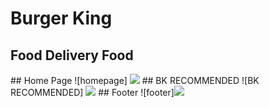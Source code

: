 <h1>Burger King</h1>
<h2>Food Delivery Food</h2>
## Home Page
 ![homepage] <img src="C:\Users\hp\Desktop\80cd7d1e-2d6d-4541-906d-052f275e0f04.jpg">
 ## BK RECOMMENDED
 ![BK RECOMMENDED] <img src="C:\Users\hp\Desktop\a0807ecd-029f-46c4-b3dd-524e1568a69c.jpg">
 ## Footer
  ![footer]<img src="C:\Users\hp\Desktop\dcae27e8-b24e-4ac7-b0cb-43aa86d11d2c.jpg">

